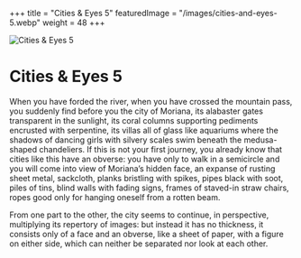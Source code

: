 +++
title = "Cities & Eyes 5"
featuredImage = "/images/cities-and-eyes-5.webp"
weight = 48
+++

![Cities & Eyes 5](/images/cities-and-eyes-5.webp)

# Cities & Eyes 5

When you have forded the river, when you have crossed the mountain pass, you suddenly find before you the city of Moriana, its alabaster gates transparent in the sunlight, its coral columns supporting pediments encrusted with serpentine, its villas all of glass like aquariums where the shadows of dancing girls with silvery scales swim beneath the medusa-shaped chandeliers. If this is not your first journey, you already know that cities like this have an obverse: you have only to walk in a semicircle and you will come into view of Moriana’s hidden face, an expanse of rusting sheet metal, sackcloth, planks bristling with spikes, pipes black with soot, piles of tins, blind walls with fading signs, frames of staved-in straw chairs, ropes good only for hanging oneself from a rotten beam.

From one part to the other, the city seems to continue, in perspective, multiplying its repertory of images: but instead it has no thickness, it consists only of a face and an obverse, like a sheet of paper, with a figure on either side, which can neither be separated nor look at each other.